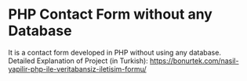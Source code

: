 # PHP Contact Form without any Database
It is a contact form developed in PHP without using any database.
<br/>Detailed Explanation of Project (in Turkish): https://bonurtek.com/nasil-yapilir-php-ile-veritabansiz-iletisim-formu/
